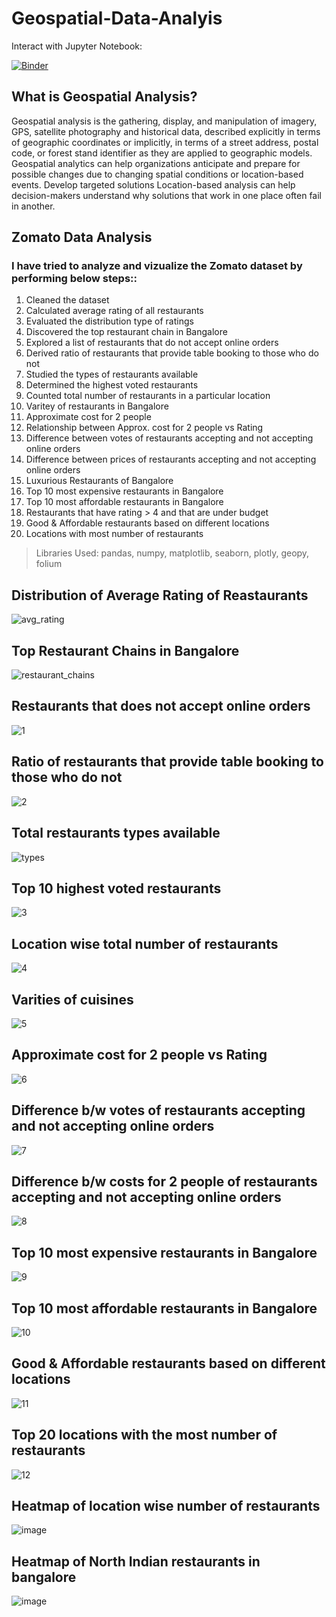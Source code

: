 # Geospatial-Data-Analyis

Interact with Jupyter Notebook:

[![Binder](https://mybinder.org/badge_logo.svg)](https://mybinder.org/v2/gh/trisha751/Geospatial-Data-Analyis/HEAD)

## What is Geospatial Analysis?
Geospatial analysis is the gathering, display, and manipulation of imagery, GPS, satellite photography and historical data, described explicitly in terms of geographic coordinates or implicitly, in terms of a street address, postal code, or forest stand identifier as they are applied to geographic models. Geospatial analytics can help organizations anticipate and prepare for possible changes due to changing spatial conditions or location-based events. Develop targeted solutions Location-based analysis can help decision-makers understand why solutions that work in one place often fail in another.



## Zomato Data Analysis

### I have tried to analyze and vizualize the Zomato dataset by performing below steps::
1. Cleaned the dataset
2. Calculated average rating of all restaurants
3. Evaluated the distribution type of ratings
4. Discovered the top restaurant chain in Bangalore
5. Explored a list of restaurants that do not accept online orders
6. Derived ratio of restaurants that provide table booking to those who do not
7. Studied the types of restaurants available
8. Determined the highest voted restaurants
9. Counted total number of restaurants in a particular location
10. Varitey of restaurants in Bangalore
11. Approximate cost for 2 people
12. Relationship between Approx. cost for 2 people vs Rating
13. Difference between votes of restaurants accepting and not accepting online orders
14. Difference between prices of restaurants accepting and not accepting online orders
15. Luxurious Restaurants of Bangalore
16. Top 10 most expensive restaurants in Bangalore
17. Top 10 most affordable restaurants in Bangalore
18. Restaurants that have rating > 4 and that are under budget
19. Good & Affordable restaurants based on different locations
20. Locations with most number of restaurants

> Libraries Used: pandas, numpy, matplotlib, seaborn, plotly, geopy, folium

## Distribution of Average Rating of Reastaurants
![avg_rating](https://user-images.githubusercontent.com/30564193/118870244-51be9280-b8b4-11eb-828d-0c2fab04b7d3.png)

## Top Restaurant Chains in Bangalore
![restaurant_chains](https://user-images.githubusercontent.com/30564193/118870730-df01e700-b8b4-11eb-9dd0-483ac4751d12.png)

## Restaurants that does not accept online orders
![1](https://user-images.githubusercontent.com/30564193/118871182-546db780-b8b5-11eb-91c2-86d9e3dc89c8.png)

## Ratio of restaurants that provide table booking to those who do not
![2](https://user-images.githubusercontent.com/30564193/118871568-b0384080-b8b5-11eb-9df1-6dd5b918b802.png)

## Total restaurants types available
![types](https://user-images.githubusercontent.com/30564193/118872041-29379800-b8b6-11eb-8c24-155946c99597.png)

## Top 10 highest voted restaurants
![3](https://user-images.githubusercontent.com/30564193/118872235-55ebaf80-b8b6-11eb-80b4-bdb84a61e66b.png)

## Location wise total number of restaurants
![4](https://user-images.githubusercontent.com/30564193/118872369-7d427c80-b8b6-11eb-8f96-ae1a2a0f6a0f.png)

## Varities of cuisines
![5](https://user-images.githubusercontent.com/30564193/118872476-9a774b00-b8b6-11eb-891a-5ec43cc98cd6.png)

## Approximate cost for 2 people vs Rating
![6](https://user-images.githubusercontent.com/30564193/118872695-d90d0580-b8b6-11eb-9a5e-41c2c47a5e6d.png)

## Difference b/w votes of restaurants accepting and not accepting online orders
![7](https://user-images.githubusercontent.com/30564193/118872784-f5a93d80-b8b6-11eb-9df8-5ee1e1435310.png)

## Difference b/w costs for 2 people of restaurants accepting and not accepting online orders
![8](https://user-images.githubusercontent.com/30564193/118872956-27220900-b8b7-11eb-96dd-ca5478a892f2.png)

## Top 10 most expensive restaurants in Bangalore
![9](https://user-images.githubusercontent.com/30564193/118873122-5d5f8880-b8b7-11eb-959e-545f7aa4a844.png)

## Top 10 most affordable restaurants in Bangalore
![10](https://user-images.githubusercontent.com/30564193/118873196-710aef00-b8b7-11eb-8444-3f08fc9708bd.png)

## Good & Affordable restaurants based on different locations
![11](https://user-images.githubusercontent.com/30564193/118873289-926bdb00-b8b7-11eb-9f60-cd163dd7ba93.png)

## Top 20 locations with the most number of restaurants
![12](https://user-images.githubusercontent.com/30564193/118873462-cba44b00-b8b7-11eb-94b9-211def6bab7b.png)

## Heatmap of location wise number of restaurants 
![image](https://user-images.githubusercontent.com/30564193/118873714-102fe680-b8b8-11eb-8b00-7713c004012e.png)

## Heatmap of North Indian restaurants in bangalore
![image](https://user-images.githubusercontent.com/30564193/118873862-3d7c9480-b8b8-11eb-8510-0a995265b570.png)





